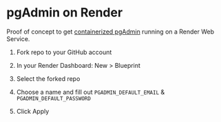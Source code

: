# pgAdmin on Render

Proof of concept to get [containerized pgAdmin](https://hub.docker.com/r/dpage/pgadmin4/) running on a Render Web Service.

1. Fork repo to your GitHub account

2. In your Render Dashboard: New > Blueprint

3. Select the forked repo

4. Choose a name and fill out `PGADMIN_DEFAULT_EMAIL` & `PGADMIN_DEFAULT_PASSWORD`

5. Click Apply